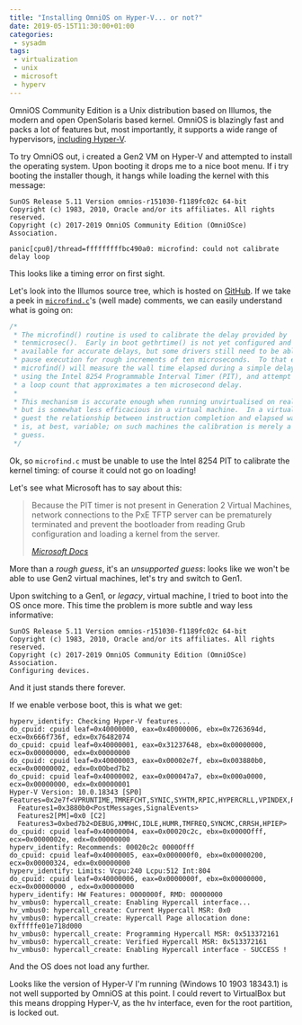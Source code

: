 ```yaml
---
title: "Installing OmniOS on Hyper-V... or not?"
date: 2019-05-15T11:30:00+01:00
categories:
 - sysadm
tags:
 - virtualization
 - unix
 - microsoft
 - hyperv
---
```


OmniOS Community Edition is a Unix distribution based on Illumos, the modern and open OpenSolaris based kernel. OmniOS is blazingly fast and packs a lot of features but, most importantly, it supports a wide range of hypervisors, [including Hyper-V](<https://github.com/omniosorg/omnios-build/blob/r151030/doc/ReleaseNotes.md>).

To try OmniOS out, i created a Gen2 VM on Hyper-V and attempted to install the operating system. Upon booting it drops me to a nice boot menu. If i try booting the installer though, it hangs while loading the kernel with this message:

```
SunOS Release 5.11 Version omnios-r151030-f1189fc02c 64-bit
Copyright (c) 1983, 2010, Oracle and/or its affiliates. All rights reserved.
Copyright (c) 2017-2019 OmniOS Community Edition (OmniOSce) Association.

panic[cpu0]/thread=fffffffffbc490a0: microfind: could not calibrate delay loop
```

This looks like a timing error on first sight.

Let's look into the Illumos source tree, which is hosted on [GitHub](<https://github.com/illumos/illumos-gate/>). If we take a peek in [`microfind.c`](<https://github.com/illumos/illumos-gate/blob/master/usr/src/uts/i86pc/io/microfind.c>)'s (well made) comments, we can easily understand what is going on:

```c
/*
 * The microfind() routine is used to calibrate the delay provided by
 * tenmicrosec().  Early in boot gethrtime() is not yet configured and
 * available for accurate delays, but some drivers still need to be able to
 * pause execution for rough increments of ten microseconds.  To that end,
 * microfind() will measure the wall time elapsed during a simple delay loop
 * using the Intel 8254 Programmable Interval Timer (PIT), and attempt to find
 * a loop count that approximates a ten microsecond delay.
 *
 * This mechanism is accurate enough when running unvirtualised on real CPUs,
 * but is somewhat less efficacious in a virtual machine.  In a virtualised
 * guest the relationship between instruction completion and elapsed wall time
 * is, at best, variable; on such machines the calibration is merely a rough
 * guess.
 */
```

Ok, so `microfind.c` must be unable to use the Intel 8254 PIT to calibrate the kernel timing: of course it could not go on loading!

Let's see what Microsoft has to say about this:

> Because the PIT timer is not present in Generation 2 Virtual Machines, network connections to the PxE TFTP server can be prematurely terminated and prevent the bootloader from reading Grub configuration and loading a kernel from the server.
>
> *[Microsoft Docs](<https://docs.microsoft.com/en-us/windows-server/virtualization/hyper-v/best-practices-for-running-linux-on-hyper-v>)*

More than a *rough guess*, it's an *unsupported guess*: looks like we won't be able to use Gen2 virtual machines, let's try and switch to Gen1.

Upon switching to a Gen1, or *legacy*, virtual machine, I tried to boot into the OS once more. This time the problem is more subtle and way less informative:

```
SunOS Release 5.11 Version omnios-r151030-f1189fc02c 64-bit
Copyright (c) 1983, 2010, Oracle and/or its affiliates. All rights reserved.
Copyright (c) 2017-2019 OmniOS Community Edition (OmniOSce) Association.
Configuring devices.
```

And it just stands there forever.

If we enable verbose boot, this is what we get:

```
hyperv_identify: Checking Hyper-V features... 
do_cpuid: cpuid leaf=0x40000000, eax=0x40000006, ebx=0x7263694d, ecx=0x666f736f, edx=0x76482074 
do_cpuid: cpuid leaf=0x40000001, eax=0x31237648, ebx=0x00000000, ecx=0x00000000, edx=0x00000000 
do_cpuid: cpuid leaf=0x40000003, eax=0x00002e7f, ebx=0x003880b0, ecx=0x00000002, edx=0x0Obed7b2
do_cpuid: cpuid leaf=0x40000002, eax=0x000047a7, ebx=0x000a0000, ecx=0x00000000, edx=0x00000001
Hyper-V Version: 10.0.18343 [SP0]
Features=0x2e7f<VPRUNTIME,TMREFCHT,SYNIC,SYHTM,RPIC,HYPERCRLL,VPINDEX,REFTSC,IDLE,TMFREQ> 
  Features1=0x3880b0<PostMessages,SignalEvents>
  Features2[PM]=0x0 [C2]  
  Features3=0xbed7b2<DEBUG,XMMHC,IDLE,HUMR,TMFREQ,SYNCMC,CRRSH,HPIEP>
do_cpuid: cpuid leaf=0x40000004, eax=0x00020c2c, ebx=0x0000Offf, ecx=0x0000002e, edx=0x00000000
hyperv_identify: Recommends: 00020c2c 0000Offf
do_cpuid: cpuid leaf=0x40000005, eax=0x000000f0, ebx=0x00000200, ecx=0x00000324, edx=0x00000000
hyperv_identify: Limits: Vcpu:240 Lcpu:512 Int:804
do_cpuid: cpuid leaf=0x40000006, eax=0x0000000f, ebx=0x00000000, ecx=0x00000000 , edx=0x00000000 
hyperv_identify: HW Features: 0000000f, RMD: 00000000
hv_vmbus0: hypercall_create: Enabling Hypercall interface...
hv_vmbus0: hypercall_create: Current Hypercall MSR: 0x0
hv_vmbus0: hypercall_create: Hypercall Page allocation done: 0xfffffe01e718d000 
hv_vmbus0: hypercall_create: Programming Hypercall MSR: 0x513372161
hv_vmbus0: hypercall_create: Verified Hypercall MSR: 0x513372161
hv_vmbus0: hypercall_create: Enabling Hypercall interface - SUCCESS !

```

And the OS does not load any further.

Looks like the version of Hyper-V I'm running (Windows 10 1903 18343.1) is not well supported by OmniOS at this point. I could revert to VirtualBox but this means dropping Hyper-V, as the hv interface, even for the root partition, is locked out.
